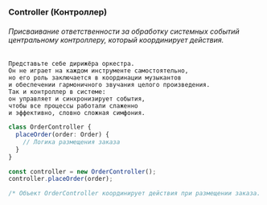 ### Controller (Контроллер)

###### Присваивание ответственности за обработку системных событий центральному контроллеру, который координирует действия.

```
Представьте себе дирижёра оркестра. 
Он не играет на каждом инструменте самостоятельно, 
но его роль заключается в координации музыкантов 
и обеспечении гармоничного звучания целого произведения. 
Так и контроллер в системе: 
он управляет и синхронизирует события, 
чтобы все процессы работали слаженно 
и эффективно, словно сложная симфония.
```

```ts
class OrderController {
  placeOrder(order: Order) {
    // Логика размещения заказа
  }
}

const controller = new OrderController();
controller.placeOrder(order);

/* Объект OrderController координирует действия при размещении заказа. */
```
